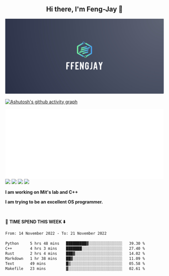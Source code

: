 <h2 align="center"> Hi there, I'm Feng-Jay 👋 </h2>  

![](https://github.com/Feng-Jay/DataStruct/blob/master/Image/1.png)  

[![Ashutosh's github activity graph](https://activity-graph.herokuapp.com/graph?username=Feng-Jay&theme=github)](https://github.com/ashutosh00710/github-readme-activity-graph)



<img src='/metrics.plugin.achievements.compact.svg' align='right' />

![](https://visitor-badge.glitch.me/badge?page_id=Feng-Jay.readme)
![](https://img.shields.io/badge/Concentrate-Cpp-blue)
![](https://img.shields.io/badge/Rust-primer-orange)
![](https://img.shields.io/badge/Target-OS-9cf)  

<p align="left"><b>
I am working on Mit's lab and C++

I am trying to be an excellent OS programmer. 
</b></p>
<!-- ![Achievement]() -->

<!-- <img align="right" src="https://github-readme-stats.vercel.app/api?username=Feng-Jay&show_icons=true&icon_color=CE1D2D&text_color=718096&bg_color=ffffff&hide_title=true" /> -->
<!-- ![Calendar]() -->
<!-- <img src='/metrics.plugin.isocalendar.fullyear.svg' align='center' />   -->
<!-- 
<img src='metrics.plugin.stargazers.svg' align='right' width='200' height='200'> -->

&emsp;

<!-- ![Metrics](/github-metrics.svg) -->

📘 **TIME SPEND THIS WEEK ⬇️**
<!--START_SECTION:waka-->

```text
From: 14 November 2022 - To: 21 November 2022

Python     5 hrs 48 mins   █████████▓░░░░░░░░░░░░░░░   39.30 %
C++        4 hrs 3 mins    ███████░░░░░░░░░░░░░░░░░░   27.40 %
Rust       2 hrs 4 mins    ███▓░░░░░░░░░░░░░░░░░░░░░   14.02 %
Markdown   1 hr 38 mins    ██▓░░░░░░░░░░░░░░░░░░░░░░   11.09 %
Text       49 mins         █▒░░░░░░░░░░░░░░░░░░░░░░░   05.58 %
Makefile   23 mins         ▓░░░░░░░░░░░░░░░░░░░░░░░░   02.61 %
```

<!--END_SECTION:waka-->
